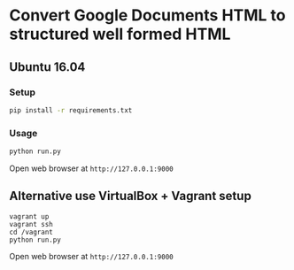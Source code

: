 # Convert Google Documents HTML to structured well formed HTML

## Ubuntu 16.04

### Setup

```bash
pip install -r requirements.txt
```

### Usage

```bash
python run.py
```

Open web browser at `http://127.0.0.1:9000`

## Alternative use VirtualBox + Vagrant setup

```
vagrant up
vagrant ssh
cd /vagrant
python run.py
```

Open web browser at `http://127.0.0.1:9000`